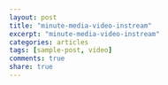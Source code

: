 ```yaml
---
layout: post
title: "minute-media-video-instream"
excerpt: "minute-media-video-instream"
categories: articles
tags: [sample-post, video]
comments: true
share: true
---
```

<div class="apester-media" data-media-id="5ee7954064ed4c040ac16b56" height="512"></div><script async src="https://static.stg.apester.com/js/sdk/latest/apester-sdk.js"></script>
